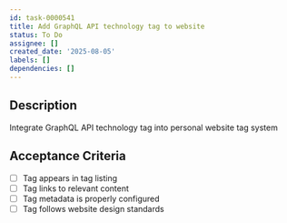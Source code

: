 ```yaml
---
id: task-0000541
title: Add GraphQL API technology tag to website
status: To Do
assignee: []
created_date: '2025-08-05'
labels: []
dependencies: []
---
```


## Description

Integrate GraphQL API technology tag into personal website tag system

## Acceptance Criteria

- [ ] Tag appears in tag listing
- [ ] Tag links to relevant content
- [ ] Tag metadata is properly configured
- [ ] Tag follows website design standards
